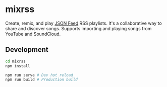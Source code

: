 # mixrss

Create, remix, and play [JSON Feed](https://jsonfeed.org) RSS playlists. It's a collaborative way to share and discover songs. Supports importing and playing songs from YouTube and SoundCloud.

## Development

```bash
cd mixrss
npm install
```

```bash
npm run serve # Dev hot reload
npm run build # Production build
```
